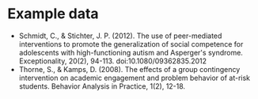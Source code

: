 # Example data

* Schmidt, C., & Stichter, J. P. (2012). The use of peer-mediated interventions to promote the generalization of social competence for adolescents with high-functioning autism and Asperger's syndrome. Exceptionality, 20(2), 94-113. doi:10.1080/09362835.2012
* Thorne, S., & Kamps, D. (2008). The effects of a group contingency intervention on academic engagement and problem behavior of at-risk students. Behavior Analysis in Practice, 1(2), 12-18.
